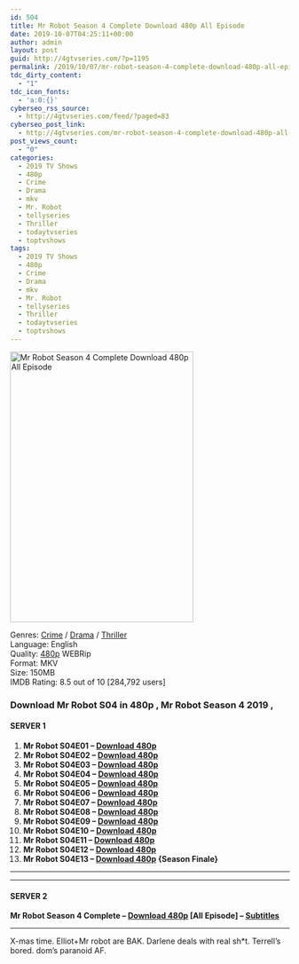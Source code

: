 ```yaml
---
id: 504
title: Mr Robot Season 4 Complete Download 480p All Episode
date: 2019-10-07T04:25:11+00:00
author: admin
layout: post
guid: http://4gtvseries.com/?p=1195
permalink: /2019/10/07/mr-robot-season-4-complete-download-480p-all-episode-2/
tdc_dirty_content:
  - "1"
tdc_icon_fonts:
  - 'a:0:{}'
cyberseo_rss_source:
  - http://4gtvseries.com/feed/?paged=83
cyberseo_post_link:
  - http://4gtvseries.com/mr-robot-season-4-complete-download-480p-all-episode/
post_views_count:
  - "0"
categories:
  - 2019 TV Shows
  - 480p
  - Crime
  - Drama
  - mkv
  - Mr. Robot
  - tellyseries
  - Thriller
  - todaytvseries
  - toptvshows
tags:
  - 2019 TV Shows
  - 480p
  - Crime
  - Drama
  - mkv
  - Mr. Robot
  - tellyseries
  - Thriller
  - todaytvseries
  - toptvshows
---
```

<img loading="lazy" class="aligncenter" src="https://1.bp.blogspot.com/-4RUa54e4Beg/XZq9rdaLQxI/AAAAAAAAAZY/HcsF9zLYb1QL3yyFm3r41Smhd6wa4k4KwCK4BGAYYCw/s1600/Mr%2BRobot%2BSeason%2B4.jpg" alt="Mr Robot Season 4 Complete Download 480p All Episode" width="330" height="488" />

Genres: <a href="http://4gtvseries.com/tag/crime/" data-wpel-link="internal">Crime</a> / <a href="http://4gtvseries.com/tag/drama/" data-wpel-link="internal">Drama</a> / <a href="http://4gtvseries.com/tag/thriller/" data-wpel-link="internal">Thriller</a>  
Language: English  
Quality:&nbsp;<a href="http://4gtvseries.com/tag/480p/" data-wpel-link="internal">480p</a> WEBRip  
Format: MKV  
Size: 150MB  
IMDB Rating: 8.5 out of 10 [284,792 users]

### **Download Mr Robot S04 in 480p , Mr Robot Season 4 2019 ,&nbsp;**

#### <span><strong>SERVER 1</strong></span>

  1. **Mr Robot S04E01 – <a href="http://slink.dl480p.xyz/zleB" data-wpel-link="external" target="_blank" rel="nofollow external noopener noreferrer" class="wpel-icon-left"><i class="wpel-icon fa fa-download" aria-hidden="true"></i>Download 480p</a>**
  2. **Mr Robot S04E02 – <a href="http://slink.dl480p.xyz/wVFxFRl" data-wpel-link="external" target="_blank" rel="nofollow external noopener noreferrer" class="wpel-icon-left"><i class="wpel-icon fa fa-download" aria-hidden="true"></i>Download 480p</a>**
  3. **Mr Robot S04E03 – <a href="http://slink.dl480p.xyz/MBO0u" data-wpel-link="external" target="_blank" rel="nofollow external noopener noreferrer" class="wpel-icon-left"><i class="wpel-icon fa fa-download" aria-hidden="true"></i>Download 480p</a>**
  4. **Mr Robot S04E04 – <a href="http://slink.dl480p.xyz/HHKFZVD" data-wpel-link="external" target="_blank" rel="nofollow external noopener noreferrer" class="wpel-icon-left"><i class="wpel-icon fa fa-download" aria-hidden="true"></i>Download 480p</a>**
  5. **Mr Robot S04E05 – <a href="http://slink.dl480p.xyz/HK75sJ8Q" data-wpel-link="external" target="_blank" rel="nofollow external noopener noreferrer" class="wpel-icon-left"><i class="wpel-icon fa fa-download" aria-hidden="true"></i>Download 480p</a>**
  6. **Mr Robot S04E06 – <a href="http://slink.dl480p.xyz/v9V7XUMb" data-wpel-link="external" target="_blank" rel="nofollow external noopener noreferrer" class="wpel-icon-left"><i class="wpel-icon fa fa-download" aria-hidden="true"></i>Download 480p</a>**
  7. **Mr Robot S04E07 – <a href="http://slink.dl480p.xyz/V87J" data-wpel-link="external" target="_blank" rel="nofollow external noopener noreferrer" class="wpel-icon-left"><i class="wpel-icon fa fa-download" aria-hidden="true"></i>Download 480p</a>**
  8. **Mr Robot S04E08 – <a href="http://slink.dl480p.xyz/5hso" data-wpel-link="external" target="_blank" rel="nofollow external noopener noreferrer" class="wpel-icon-left"><i class="wpel-icon fa fa-download" aria-hidden="true"></i>Download 480p</a>**
  9. **Mr Robot S04E09 – <a href="http://slink.dl480p.xyz/J3Rp6" data-wpel-link="external" target="_blank" rel="nofollow external noopener noreferrer" class="wpel-icon-left"><i class="wpel-icon fa fa-download" aria-hidden="true"></i>Download 480p</a>**
 10. **Mr Robot S04E10 – <a href="http://slink.dl480p.xyz/a1p4g1" data-wpel-link="external" target="_blank" rel="nofollow external noopener noreferrer" class="wpel-icon-left"><i class="wpel-icon fa fa-download" aria-hidden="true"></i>Download 480p</a>**
 11. **Mr Robot S04E11 – <a href="http://slink.dl480p.xyz/V6o1EMX" data-wpel-link="external" target="_blank" rel="nofollow external noopener noreferrer" class="wpel-icon-left"><i class="wpel-icon fa fa-download" aria-hidden="true"></i>Download 480p</a>**
 12. **Mr Robot S04E12 – <a href="http://slink.dl480p.xyz/TmVOE" data-wpel-link="external" target="_blank" rel="nofollow external noopener noreferrer" class="wpel-icon-left"><i class="wpel-icon fa fa-download" aria-hidden="true"></i>Download 480p</a>**
 13. **Mr Robot S04E13 – <a href="http://slink.dl480p.xyz/Zy0VQt" data-wpel-link="external" target="_blank" rel="nofollow external noopener noreferrer" class="wpel-icon-left"><i class="wpel-icon fa fa-download" aria-hidden="true"></i>Download 480p</a> {Season Finale}**

* * *

* * *

#### <span><strong>SERVER 2</strong></span>

**Mr Robot Season 4 Complete – <a href="http://dl480p.xyz/952/" data-wpel-link="external" target="_blank" rel="nofollow external noopener noreferrer" class="wpel-icon-left"><i class="wpel-icon fa fa-download" aria-hidden="true"></i>Download 480p</a> [All Episode] – <a href="https://subscene.com/subtitles/mr-robot-fourth-season" data-wpel-link="external" target="_blank" rel="nofollow external noopener noreferrer" class="wpel-icon-left"><i class="wpel-icon fa fa-download" aria-hidden="true"></i>Subtitles</a>**

* * *

X-mas time. Elliot+Mr robot are BAK. Darlene deals with real sh*t. Terrell’s bored. dom’s paranoid AF.

<div align="center">
</div>